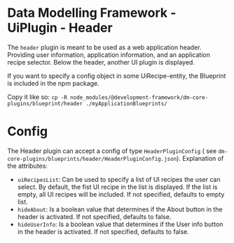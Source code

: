 # Data Modelling Framework - UiPlugin - Header

The `header` plugin is meant to be used as a web application header. Providing user information, application
information, and an application recipe selector. Below the header, another UI plugin is displayed.

If you want to specify a config object in some UiRecipe-entity, the Blueprint is included in the npm package.

Copy it like so: `cp -R node_modules/@development-framework/dm-core-plugins/blueprint/header ./myApplicationBlueprints/`

# Config

The Header plugin can accept a config of type `HeaderPluginConfig` (
see `dm-core-plugins/blueprints/header/HeaderPluginConfig.json`).
Explanation of the attributes:

* `uiRecipesList`: Can be used to specify a list of UI recipes the user can select. By default, the fist UI recipe in
  the list is displayed. If the list is empty, all UI recipes will be included. If not
  specified, defaults to empty list.
* `hideAbout`: Is a boolean value that determines if the About button in the header is activated. If not specified,
  defaults to false.
* `hideUserInfo`: Is a boolean value that determines if the User info button in the header is activated. If not
  specified, defaults to false.
